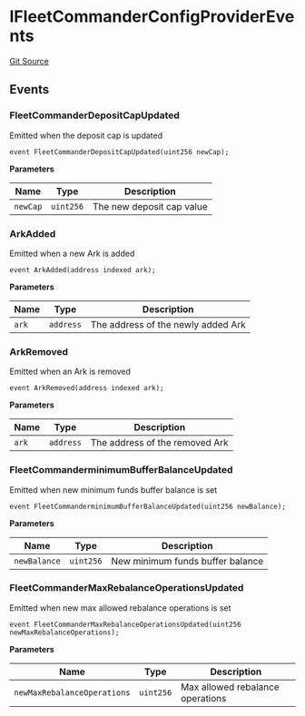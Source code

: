 # IFleetCommanderConfigProviderEvents
[Git Source](https://github.com/OasisDEX/summer-earn-protocol/blob/f5de2d90d66614e7bd59fd42a9d06b870fe474cd/src/events/IFleetCommanderConfigProviderEvents.sol)


## Events
### FleetCommanderDepositCapUpdated
Emitted when the deposit cap is updated


```solidity
event FleetCommanderDepositCapUpdated(uint256 newCap);
```

**Parameters**

|Name|Type|Description|
|----|----|-----------|
|`newCap`|`uint256`|The new deposit cap value|

### ArkAdded
Emitted when a new Ark is added


```solidity
event ArkAdded(address indexed ark);
```

**Parameters**

|Name|Type|Description|
|----|----|-----------|
|`ark`|`address`|The address of the newly added Ark|

### ArkRemoved
Emitted when an Ark is removed


```solidity
event ArkRemoved(address indexed ark);
```

**Parameters**

|Name|Type|Description|
|----|----|-----------|
|`ark`|`address`|The address of the removed Ark|

### FleetCommanderminimumBufferBalanceUpdated
Emitted when new minimum funds buffer balance is set


```solidity
event FleetCommanderminimumBufferBalanceUpdated(uint256 newBalance);
```

**Parameters**

|Name|Type|Description|
|----|----|-----------|
|`newBalance`|`uint256`|New minimum funds buffer balance|

### FleetCommanderMaxRebalanceOperationsUpdated
Emitted when new max allowed rebalance operations is set


```solidity
event FleetCommanderMaxRebalanceOperationsUpdated(uint256 newMaxRebalanceOperations);
```

**Parameters**

|Name|Type|Description|
|----|----|-----------|
|`newMaxRebalanceOperations`|`uint256`|Max allowed rebalance operations|

